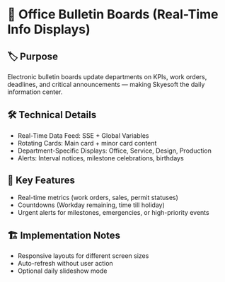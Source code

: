 # 📢 Office Bulletin Boards (Real-Time Info Displays)

## 🏷️ Purpose
Electronic bulletin boards update departments on KPIs, work orders, deadlines, and critical announcements — making Skyesoft the daily information center.

## 🛠️ Technical Details
- Real-Time Data Feed: SSE + Global Variables
- Rotating Cards: Main card + minor card content
- Department-Specific Displays: Office, Service, Design, Production
- Alerts: Interval notices, milestone celebrations, birthdays

## 🎯 Key Features
- Real-time metrics (work orders, sales, permit statuses)
- Countdowns (Workday remaining, time till holiday)
- Urgent alerts for milestones, emergencies, or high-priority events

## 🏗️ Implementation Notes
- Responsive layouts for different screen sizes
- Auto-refresh without user action
- Optional daily slideshow mode